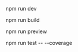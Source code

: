 <!-- To launch app -->
npm run dev
<!-- To build app -->
npm run build
<!-- To launch app after build -->
npm run preview
<!-- To launch test coverage -->
npm run test -- --coverage